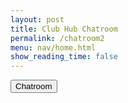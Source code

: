 ```yaml
---
layout: post
title: Club Hub Chatroom
permalink: /chatroom2
menu: nav/home.html
show_reading_time: false
---
```



<button class="navigate-btn" onclick="window.location.href='navigation/shared_interests/agk/chatroom1.html'">Chatroom</button>
